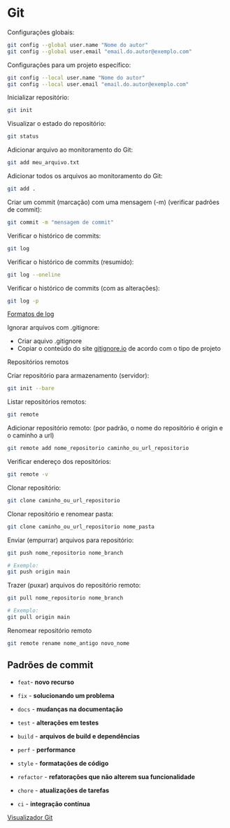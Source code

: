 # Git

Configurações globais:
``` sh
git config --global user.name "Nome do autor"
git config --global user.email "email.do.autor@exemplo.com"
```

Configurações para um projeto específico:
``` sh
git config --local user.name "Nome do autor"
git config --local user.email "email.do.autor@exemplo.com"
```

Inicializar repositório:
``` sh
git init
```

Visualizar o estado do repositório:
``` sh
git status
```

Adicionar arquivo ao monitoramento do Git:
``` sh
git add meu_arquivo.txt
```

Adicionar todos os arquivos ao monitoramento do Git:
``` sh
git add .
```

Criar um commit (marcação) com uma mensagem (-m) (verificar padrões de commit):
``` sh
git commit -m "mensagem de commit"
```

Verificar o histórico de commits:
``` sh
git log
```

Verificar o histórico de commits (resumido):
``` sh
git log --oneline
```

Verificar o histórico de commits (com as alterações):
``` sh
git log -p
```

[Formatos de log](https://devhints.io/git-log)

Ignorar arquivos com .gitignore:
* Criar aquivo .gitignore
* Copiar o conteúdo do site [gitignore.io](https://www.toptal.com/developers/gitignore) de acordo com o tipo de projeto


Repositórios remotos

Criar repositório para armazenamento (servidor):
``` sh
git init --bare
```

Listar repositórios remotos:
``` sh
git remote
```

Adicionar repositório remoto:
(por padrão, o nome do repositório é origin e o caminho a url)
``` sh
git remote add nome_repositorio caminho_ou_url_repositorio
```

Verificar endereço dos repositórios:
``` sh
git remote -v
```

Clonar repositório:
``` sh
git clone caminho_ou_url_repositorio
```

Clonar repositório e renomear pasta:
``` sh
git clone caminho_ou_url_repositorio nome_pasta
```

Enviar (empurrar) arquivos para repositório:
``` sh
git push nome_repositorio nome_branch

# Exemplo:
git push origin main
```

Trazer (puxar) arquivos do repositório remoto:
``` sh
git pull nome_repositorio nome_branch

# Exemplo:
git pull origin main
```

Renomear repositório remoto
``` sh
git remote rename nome_antigo novo_nome
```

## Padrões de commit

- `feat`- **novo recurso** 

- `fix` - **solucionando um problema**

- `docs` - **mudanças na documentação**

- `test` - **alterações em testes**

- `build` - **arquivos de build e dependências**

- `perf` - **performance**

- `style` - **formatações de código**

- `refactor` - **refatorações que não alterem sua funcionalidade**

- `chore` - **atualizações de tarefas**

- `ci` - **integração contínua**


[Visualizador Git](https://git-school.github.io/visualizing-git/)  
